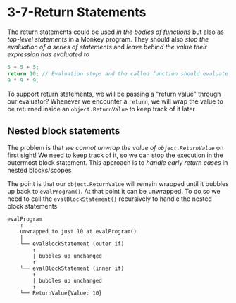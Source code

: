# 3-7-Return Statements

The return statements could be used _in the bodies of functions_ but also as _top-level statements_ in a Monkey program. They should also _stop the evaluation of a series of statements_ and _leave behind the value their expression has evaluated to_

```go
5 + 5 + 5;
return 10; // Evaluation stops and the called function should evaluate to 10
9 * 9 * 9;
```

To support return statements, we will be passing a "return value" through our evaluator? Whenever we encounter a `return`, we will wrap the value to be returned inside an `object.ReturnValue` to keep track of it later

## Nested block statements

The problem is that _we cannot unwrap the value of `object.ReturnValue`_ on first sight! We need to keep track of it, so we can stop the execution in the outermost block statement. This approach is to _handle early return cases_ in nested blocks/scopes

The point is that our `object.ReturnValue` will remain wrapped until it bubbles up back to `evalProgram()`. At that point it can be unwrapped. To do so we need to call the `evalBlockStatement()` recursively to handle the nested block statements

```
evalProgram
    ↑
    unwrapped to just 10 at evalProgram()
    |
    └── evalBlockStatement (outer if)
        ↑
        | bubbles up unchanged
        ↑
    └── evalBlockStatement (inner if)
        ↑
        | bubbles up unchanged
        ↑
    └── ReturnValue{Value: 10}
```
